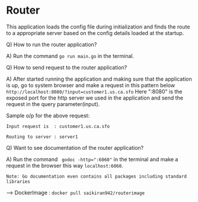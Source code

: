 # Router
This application loads the config file during initialization and finds the route to a appropriate server based on the config details loaded at the startup.

Q) How to run the router application?

A) Run the command `go run main.go` in the terminal.

Q) How to send request to the router application?

A) After started running the application and making sure that the application is up, go to system browser and make a request in this pattern below
`http://localhost:8080/?input=customer1.us.ca.sfo`
Here ":8080" is the exposed port for the http server we used in the application and send the request in the query parameter(input).

Sample o/p for the above request:

`Input request is  : customer1.us.ca.sfo`

`Routing to server : server1 `

Q) Want to see documentation of the router application?

A) Run the command ` godoc -http=":6060"` in the terminal and make a request in the browser this way `localhost:6060`.

`Note: Go documentation even contains all packages including standard libraries`


--> DockerImage : `docker pull saikiran942/routerimage`